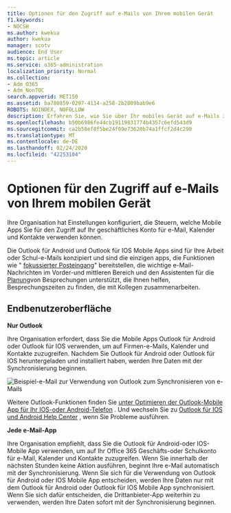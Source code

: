 ```yaml
---
title: Optionen für den Zugriff auf e-Mails von Ihrem mobilen Gerät
f1.keywords:
- NOCSH
ms.author: kwekua
author: kwekua
manager: scotv
audience: End User
ms.topic: article
ms.service: o365-administration
localization_priority: Normal
ms.collection:
- Adm_O365
- Adm_NonTOC
search.appverid: MET150
ms.assetid: ba780859-0297-4114-a258-2b2809bab9e6
ROBOTS: NOINDEX, NOFOLLOW
description: Erfahren Sie, wie Sie über Ihr mobiles Gerät auf e-Mails zugreifen.
ms.openlocfilehash: b50b6986fe44cb19119831774b4357c6efd543d9
ms.sourcegitcommit: ca2b58ef8f5be24f09e73620b74a1ffcf2d4c290
ms.translationtype: MT
ms.contentlocale: de-DE
ms.lasthandoff: 02/24/2020
ms.locfileid: "42253104"
---
```

# <a name="options-for-accessing-email-from-your-mobile-device"></a>Optionen für den Zugriff auf e-Mails von Ihrem mobilen Gerät

Ihre Organisation hat Einstellungen konfiguriert, die Steuern, welche Mobile Apps Sie für den Zugriff auf Ihr geschäftliches Konto für e-Mail, Kalender und Kontakte verwenden können.
  
Die Outlook für Android und Outlook für IOS Mobile Apps sind für Ihre Arbeit oder Schul-e-Mails konzipiert und sind die einzigen apps, die Funktionen wie " [fokussierter Posteingang](https://support.office.com/article/f445ad7f-02f4-4294-a82e-71d8964e3978.aspx)" bereitstellen, die wichtige e-Mail-Nachrichten im Vorder-und mittleren Bereich und den Assistenten für die [Planung](https://go.microsoft.com/fwlink/?linkid=873406)von Besprechungen unterstützt, die Ihnen helfen, Besprechungszeiten zu finden, die mit Kollegen zusammenarbeiten.
  
## <a name="end-user-experience"></a>Endbenutzeroberfläche

 **Nur Outlook**
  
Ihre Organisation erfordert, dass Sie die Mobile Apps Outlook für Android oder Outlook für IOS verwenden, um auf Firmen-e-Mails, Kalender und Kontakte zuzugreifen. Nachdem Sie Outlook für Android oder Outlook für IOS heruntergeladen und installiert haben, werden Ihre Daten mit der Synchronisierung beginnen.
  
![Beispiel-e-Mail zur Verwendung von Outlook zum Synchronisieren von e-Mails](../media/798d942a-4181-4dcb-8039-cd9f2edd9723.png)
  
Weitere Outlook-Funktionen finden Sie [unter Optimieren der Outlook-Mobile App für Ihr IOS-oder Android-Telefon](https://support.office.com/article/de075b19-b73c-4d8a-841b-459982c7e890.aspx) . Und wechseln Sie zu [Outlook für IOS und Android Help Center](https://support.office.com/article/cd84214e-a5ac-4e95-9ea3-e07f78d0cde6.aspx) , wenn Sie Probleme ausführen. 
  
 **Jede e-Mail-App**
  
Ihre Organisation empfiehlt, dass Sie die Outlook für Android-oder IOS-Mobile App verwenden, um auf Ihr Office 365 Geschäfts-oder Schulkonto für e-Mail, Kalender und Kontakte zuzugreifen. Wenn Sie innerhalb der nächsten Stunden keine Aktion ausführen, beginnt Ihre e-Mail automatisch mit der Synchronisierung. Wenn Sie sich für die Verwendung von Outlook für Android oder IOS Mobile App entscheiden, werden Ihre Daten nur mit dem Outlook für Android oder Outlook für IOS Mobile App synchronisiert. Wenn Sie sich dafür entscheiden, die Drittanbieter-App weiterhin zu verwenden, werden Ihre Daten sofort mit der Synchronisierung beginnen.
  

